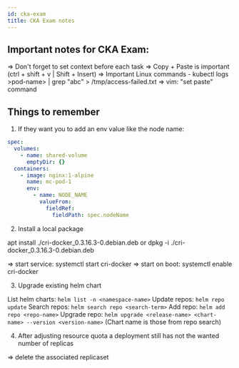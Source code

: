 ```yaml
---
id: cka-exam
title: CKA Exam notes
---
```


## Important notes for CKA Exam:

=> Don't forget to set context before each task
=> Copy + Paste is important (ctrl + shift + v | Shift + Insert)
=> Important Linux commands
    - kubectl logs >pod-name> | grep "abc" > /tmp/access-failed.txt
=> vim: "set paste" command

## Things to remember

1. If they want you to add an env value like the node name:

```yml {8-12}
spec:
  volumes:
    - name: shared-volume
      emptyDir: {}
  containers:
    - image: nginx:1-alpine
      name: mc-pod-1
      env:
        - name: NODE_NAME
          valueFrom:
            fieldRef:
              fieldPath: spec.nodeName
```
			  
2. Install a local package

apt install ./cri-docker_0.3.16.3-0.debian.deb
or dpkg -i ./cri-docker_0.3.16.3-0.debian.deb

=> start service: systemctl start cri-docker
=> start on boot: systemctl enable cri-docker

3. Upgrade existing helm chart

List helm charts: `helm list -n <namespace-name>`
Update repos: `helm repo update`
Search repos: `helm search repo <search-term>`
Add repo: `helm add repo <repo-name>`
Upgrade repo: `helm upgrade <release-name> <chart-name> --version <version-name>` (Chart name is those from repo search)

4. After adjusting resource quota a deployment still has not the wanted number of replicas

=> delete the associated replicaset
